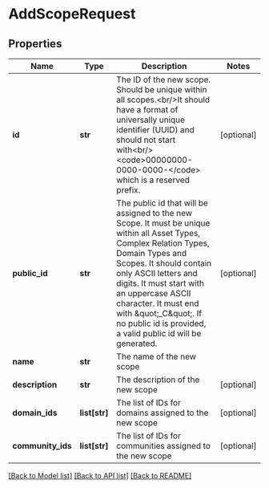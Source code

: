 # AddScopeRequest

## Properties
Name | Type | Description | Notes
------------ | ------------- | ------------- | -------------
**id** | **str** | The ID of the new scope. Should be unique within all scopes.&lt;br/&gt;It should have a format of universally unique identifier (UUID) and should not start with&lt;br/&gt;&lt;code&gt;00000000-0000-0000-&lt;/code&gt; which is a reserved prefix. | [optional] 
**public_id** | **str** | The public id that will be assigned to the new Scope. It must be unique within all Asset Types, Complex Relation Types, Domain Types and Scopes. It should contain only ASCII letters and digits. It must start with an uppercase ASCII character. It must end with \&quot;_C\&quot;. If no public id is provided, a valid public id will be generated. | [optional] 
**name** | **str** | The name of the new scope | 
**description** | **str** | The description of the new scope | [optional] 
**domain_ids** | **list[str]** | The list of IDs for domains assigned to the new scope | [optional] 
**community_ids** | **list[str]** | The list of IDs for communities assigned to the new scope | [optional] 

[[Back to Model list]](../README.md#documentation-for-models) [[Back to API list]](../README.md#documentation-for-api-endpoints) [[Back to README]](../README.md)

